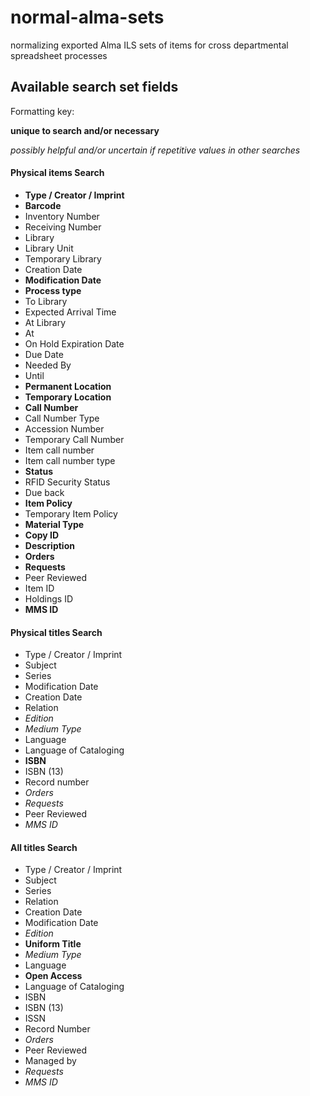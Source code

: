 # normal-alma-sets
normalizing exported Alma ILS sets of items for cross departmental spreadsheet processes


## Available search set fields
Formatting key:

**unique to search and/or necessary**

*possibly helpful and/or uncertain if repetitive values in other searches*

#### Physical items Search
- **Type / Creator / Imprint**
- **Barcode**
- Inventory Number
- Receiving Number
- Library
- Library Unit
- Temporary Library
- Creation Date
- **Modification Date**
- **Process type**
- To Library
- Expected Arrival Time
- At Library
- At
- On Hold Expiration Date
- Due Date
- Needed By
- Until
- **Permanent Location**
- **Temporary Location**
- **Call Number**
- Call Number Type
- Accession Number
- Temporary Call Number
- Item call number
- Item call number type
- **Status**
- RFID Security Status
- Due back
- **Item Policy**
- Temporary Item Policy
- **Material Type**
- **Copy ID**
- **Description**
- **Orders**
- **Requests**
- Peer Reviewed
- Item ID
- Holdings ID
- **MMS ID**

#### Physical titles Search
- Type / Creator / Imprint
- Subject
- Series
- Modification Date
- Creation Date
- Relation
- *Edition*
- *Medium Type*
- Language
- Language of Cataloging
- **ISBN**
- ISBN (13)
- Record number
- *Orders*
- *Requests*
- Peer Reviewed
- *MMS ID*

#### All titles Search
- Type / Creator / Imprint
- Subject
- Series
- Relation
- Creation Date
- Modification Date
- *Edition*
- **Uniform Title**
- *Medium Type*
- Language
- **Open Access**
- Language of Cataloging
- ISBN
- ISBN (13)
- ISSN
- Record Number
- *Orders*
- Peer Reviewed
- Managed by
- *Requests*
- *MMS ID*
